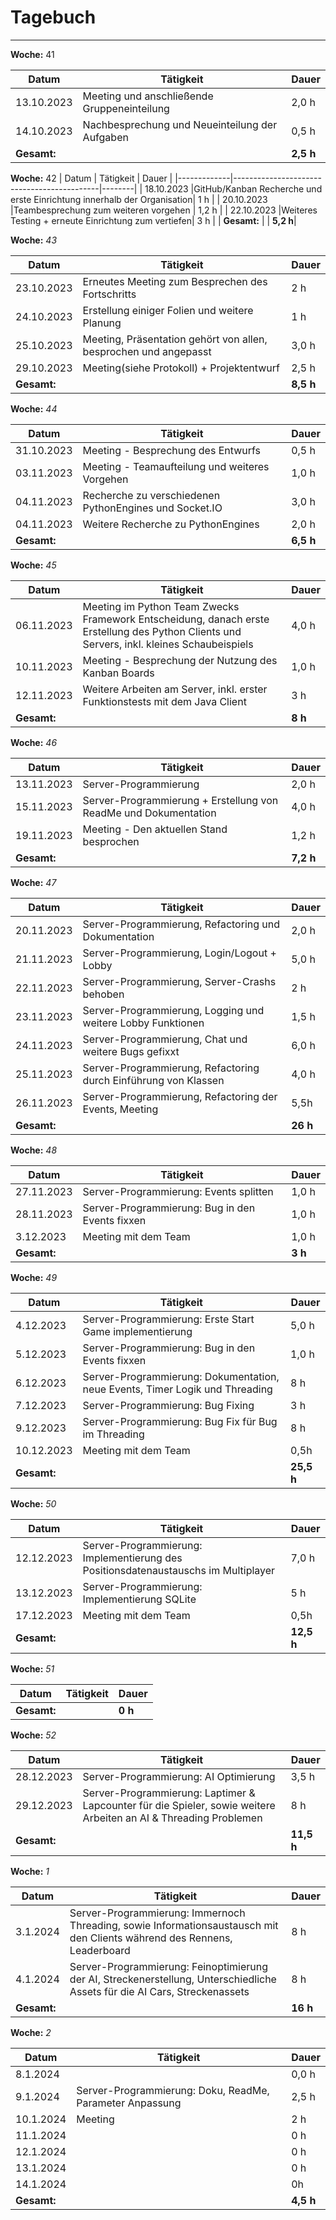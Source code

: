 # Tagebuch
---

**Woche:** 41

| Datum       | Tätigkeit                                  | Dauer  |
|-------------|---------------------------------------------|--------|
| 13.10.2023  |Meeting und anschließende Gruppeneinteilung  | 2,0 h  |
| 14.10.2023  |Nachbesprechung und Neueinteilung der Aufgaben| 0,5 h  |
| **Gesamt:**  |                                            | **2,5 h**  |


**Woche:** 42
| Datum       | Tätigkeit                                  | Dauer  |
|-------------|--------------------------------------------|--------|
| 18.10.2023  |GitHub/Kanban Recherche und erste Einrichtung innerhalb der Organisation| 1 h  |
| 20.10.2023  |Teambesprechung zum weiteren vorgehen | 1,2 h  |
| 22.10.2023  |Weiteres Testing + erneute Einrichtung zum vertiefen| 3 h  |
| **Gesamt:** |                                            | **5,2 h**|

**Woche:** *43*

| Datum       | Tätigkeit                                  | Dauer  |
|-------------|---------------------------------------------|--------|
|23.10.2023|Erneutes Meeting zum Besprechen des Fortschritts|2 h|
|24.10.2023|Erstellung einiger Folien und weitere Planung |1 h|
|25.10.2023|Meeting, Präsentation gehört von allen, besprochen und angepasst| 3,0 h |
|29.10.2023|Meeting(siehe Protokoll) + Projektentwurf  | 2,5 h |
| **Gesamt:**  |                                            | **8,5 h**  |

**Woche:** *44*

| Datum       | Tätigkeit                                  | Dauer  |
|-------------|---------------------------------------------|--------|
|31.10.2023|Meeting - Besprechung des Entwurfs | 0,5 h |
|03.11.2023|Meeting - Teamaufteilung und weiteres Vorgehen | 1,0 h|
|04.11.2023|Recherche zu verschiedenen PythonEngines und Socket.IO| 3,0 h|
|04.11.2023|Weitere Recherche zu PythonEngines | 2,0 h|
| **Gesamt:**  |                                            | **6,5 h**  |

**Woche:** *45*

| Datum       | Tätigkeit                                  | Dauer  |
|-------------|---------------------------------------------|--------|
|06.11.2023|Meeting im Python Team Zwecks Framework Entscheidung, danach erste Erstellung des Python Clients und Servers, inkl. kleines Schaubeispiels| 4,0 h|
|10.11.2023|Meeting - Besprechung der Nutzung des Kanban Boards | 1,0 h|
|12.11.2023|Weitere Arbeiten am Server, inkl. erster Funktionstests mit dem Java Client | 3 h |
| **Gesamt:**  |                                            | **8 h**  |

**Woche:** *46*

| Datum       | Tätigkeit                                  | Dauer  |
|-------------|---------------------------------------------|--------|
|13.11.2023| Server-Programmierung | 2,0 h |
|15.11.2023| Server-Programmierung + Erstellung von ReadMe und Dokumentation | 4,0 h |
|19.11.2023|Meeting - Den aktuellen Stand besprochen | 1,2 h |
| **Gesamt:**  |         | **7,2 h**  |

**Woche:** *47*

| Datum       | Tätigkeit                                  | Dauer  |
|-------------|---------------------------------------------|--------|
|20.11.2023| Server-Programmierung, Refactoring und Dokumentation | 2,0 h |
|21.11.2023| Server-Programmierung, Login/Logout + Lobby | 5,0 h |
|22.11.2023| Server-Programmierung, Server-Crashs behoben | 2 h |
|23.11.2023| Server-Programmierung, Logging und weitere Lobby Funktionen | 1,5 h |
|24.11.2023| Server-Programmierung, Chat und weitere Bugs gefixxt | 6,0 h|
|25.11.2023| Server-Programmierung, Refactoring durch Einführung von Klassen | 4,0 h|
|26.11.2023| Server-Programmierung, Refactoring der Events, Meeting | 5,5h
| **Gesamt:**  |         | **26 h**  |

**Woche:** *48*

| Datum       | Tätigkeit                                  | Dauer  |
|-------------|---------------------------------------------|--------|
|27.11.2023| Server-Programmierung: Events splitten | 1,0 h |
|28.11.2023| Server-Programmierung: Bug in den Events fixxen | 1,0 h |
|3.12.2023| Meeting mit dem Team | 1,0 h
| **Gesamt:**  |         | **3 h**  |

**Woche:** *49*

| Datum       | Tätigkeit                                  | Dauer  |
|-------------|---------------------------------------------|--------|
|4.12.2023| Server-Programmierung: Erste Start Game implementierung | 5,0 h |
|5.12.2023| Server-Programmierung: Bug in den Events fixxen | 1,0 h |
|6.12.2023| Server-Programmierung: Dokumentation, neue Events, Timer Logik und Threading | 8 h |
|7.12.2023| Server-Programmierung: Bug Fixing | 3 h |
|9.12.2023| Server-Programmierung: Bug Fix für Bug im Threading| 8 h|
|10.12.2023| Meeting mit dem Team | 0,5h
| **Gesamt:**  |         | **25,5 h**  |

**Woche:** *50*

| Datum       | Tätigkeit                                  | Dauer  |
|-------------|---------------------------------------------|--------|
|12.12.2023| Server-Programmierung: Implementierung des Positionsdatenaustauschs im Multiplayer | 7,0 h |
|13.12.2023| Server-Programmierung: Implementierung SQLite  | 5 h |
|17.12.2023| Meeting mit dem Team | 0,5h
| **Gesamt:**  |         | **12,5 h**  |

**Woche:** *51*

| Datum       | Tätigkeit                                  | Dauer  |
|-------------|---------------------------------------------|--------|
| **Gesamt:**  |         | **0 h**  |

**Woche:** *52*

| Datum       | Tätigkeit                                  | Dauer  |
|-------------|---------------------------------------------|--------|
|28.12.2023| Server-Programmierung: AI Optimierung | 3,5 h |
|29.12.2023| Server-Programmierung: Laptimer & Lapcounter für die Spieler, sowie weitere Arbeiten an AI & Threading Problemen | 8 h|
| **Gesamt:**  |         | **11,5 h**  |

**Woche:** *1*

| Datum       | Tätigkeit                                  | Dauer  |
|-------------|---------------------------------------------|--------|
|3.1.2024| Server-Programmierung: Immernoch Threading, sowie Informationsaustausch mit den Clients während des Rennens, Leaderboard | 8 h |
|4.1.2024| Server-Programmierung: Feinoptimierung der AI, Streckenerstellung, Unterschiedliche Assets für die AI Cars, Streckenassets | 8 h |
| **Gesamt:**  |         | **16 h**  |

**Woche:** *2*

| Datum       | Tätigkeit                                  | Dauer  |
|-------------|---------------------------------------------|--------|
|8.1.2024| | 0,0 h |
|9.1.2024| Server-Programmierung: Doku, ReadMe, Parameter Anpassung  | 2,5 h |
|10.1.2024| Meeting | 2 h |
|11.1.2024| | 0 h |
|12.1.2024| | 0 h|
|13.1.2024| | 0 h|
|14.1.2024| | 0h
| **Gesamt:**  |         | **4,5 h**  |